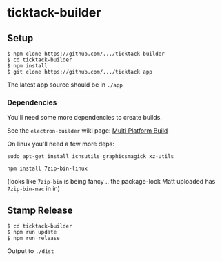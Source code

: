 # ticktack-builder

## Setup

```shell
$ npm clone https://github.com/.../ticktack-builder
$ cd ticktack-builder
$ npm install
$ git clone https://github.com/.../ticktack app
```

The latest app source should be in `./app`

### Dependencies

You'll need some more dependencies to create builds.

See the `electron-builder` wiki page: [Multi Platform Build](https://github.com/electron-userland/electron-builder/wiki/Multi-Platform-Build)

On linux you'll need a few more deps:

```
sudo apt-get install icnsutils graphicsmagick xz-utils
```

```
npm install 7zip-bin-linux
```

(looks like `7zip-bin` is being fancy .. the package-lock Matt uploaded has `7zip-bin-mac` in in)

## Stamp Release

```shell
$ cd ticktack-builder
$ npm run update
$ npm run release
```

Output to `./dist`


